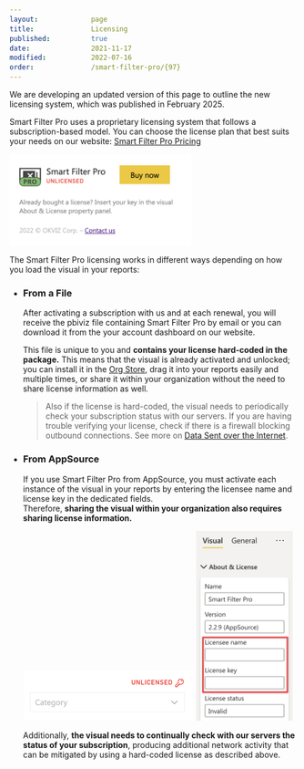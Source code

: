 ```yaml
---
layout:             page
title:              Licensing
published:          true
date:               2021-11-17
modified:           2022-07-16
order:              /smart-filter-pro/{97}
---
```

<todo visible>
We are developing an updated version of this page to outline the new licensing system, which was published in February 2025.
</todo>

Smart Filter Pro uses a proprietary licensing system that follows a subscription-based model. You can choose the license plan that best suits your needs on our website: [Smart Filter Pro Pricing](https://okviz.com/smart-filter-pro/#pricing)

<img src="images/licensing-buy.png" width="320">

The Smart Filter Pro licensing works in different ways depending on how you load the visual in your reports:

- ### From a File

    After activating a subscription with us and at each renewal, you will receive the pbiviz file containing Smart Filter Pro by email or you can download it from the your account dashboard on our website.   

    This file is unique to you and **contains your license hard-coded in the package.** This means that the visual is already activated and unlocked; you can install it in the [Org Store](../get-started/org-store.md), drag it into your reports easily and multiple times, or share it within your organization without the need to share license information as well.

    > Also if the license is hard-coded, the visual needs to periodically check your subscription status with our servers. If you are having trouble verifying your license, check if there is a firewall blocking outbound connections. See more on [Data Sent over the Internet](security.md#data-sent-over-the-internet).

- ### From AppSource

    If you use Smart Filter Pro from AppSource, you must activate each instance of the visual in your reports by entering the licensee name and license key in the dedicated fields.  
    Therefore, **sharing the visual within your organization also requires sharing license information.**

    <img src="images/unlicensed.png" width="300">  
    <img src="images/licensing-unlock.png" width="170">
    

    Additionally, **the visual needs to continually check with our servers the status of your subscription**, producing additional network activity that can be mitigated by using a hard-coded license as described above. 

